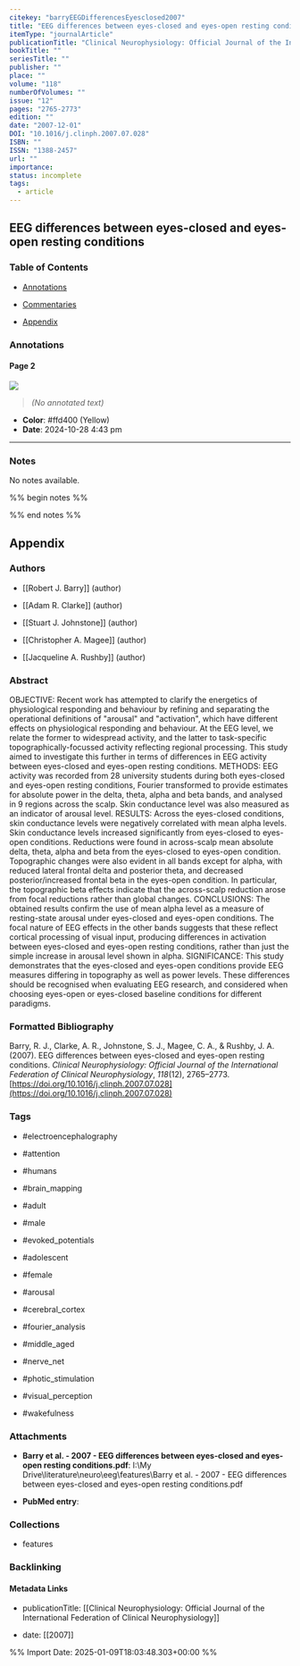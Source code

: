 ```yaml
---
citekey: "barryEEGDifferencesEyesclosed2007"
title: "EEG differences between eyes-closed and eyes-open resting conditions"
itemType: "journalArticle"
publicationTitle: "Clinical Neurophysiology: Official Journal of the International Federation of Clinical Neurophysiology"
bookTitle: ""
seriesTitle: ""
publisher: ""
place: ""
volume: "118"
numberOfVolumes: ""
issue: "12"
pages: "2765-2773"
edition: ""
date: "2007-12-01"
DOI: "10.1016/j.clinph.2007.07.028"
ISBN: ""
ISSN: "1388-2457"
url: ""
importance: 
status: incomplete
tags:
  - article
---
```


## EEG differences between eyes-closed and eyes-open resting conditions

### Table of Contents

- [Annotations](#annotations)

+ [Commentaries](#commentaries)

- [Appendix](#appendix)

### Annotations




#### Page 2




![](<0 - Supplementary/images/barryEEGDifferencesEyesclosed2007.md/image-2-x24-y36.png>)



> *(No annotated text)*




- **Color**: #ffd400 (Yellow)
- **Date**: 2024-10-28 4:43 pm

---





### Notes


No notes available.


%% begin notes %%

<!-- Write your personal notes here -->

%% end notes %%

## Appendix

### Authors


- [[Robert J. Barry]] (author)

- [[Adam R. Clarke]] (author)

- [[Stuart J. Johnstone]] (author)

- [[Christopher A. Magee]] (author)

- [[Jacqueline A. Rushby]] (author)



### Abstract

OBJECTIVE: Recent work has attempted to clarify the energetics of physiological responding and behaviour by refining and separating the operational definitions of "arousal" and "activation", which have different effects on physiological responding and behaviour. At the EEG level, we relate the former to widespread activity, and the latter to task-specific topographically-focussed activity reflecting regional processing. This study aimed to investigate this further in terms of differences in EEG activity between eyes-closed and eyes-open resting conditions.
METHODS: EEG activity was recorded from 28 university students during both eyes-closed and eyes-open resting conditions, Fourier transformed to provide estimates for absolute power in the delta, theta, alpha and beta bands, and analysed in 9 regions across the scalp. Skin conductance level was also measured as an indicator of arousal level.
RESULTS: Across the eyes-closed conditions, skin conductance levels were negatively correlated with mean alpha levels. Skin conductance levels increased significantly from eyes-closed to eyes-open conditions. Reductions were found in across-scalp mean absolute delta, theta, alpha and beta from the eyes-closed to eyes-open condition. Topographic changes were also evident in all bands except for alpha, with reduced lateral frontal delta and posterior theta, and decreased posterior/increased frontal beta in the eyes-open condition. In particular, the topographic beta effects indicate that the across-scalp reduction arose from focal reductions rather than global changes.
CONCLUSIONS: The obtained results confirm the use of mean alpha level as a measure of resting-state arousal under eyes-closed and eyes-open conditions. The focal nature of EEG effects in the other bands suggests that these reflect cortical processing of visual input, producing differences in activation between eyes-closed and eyes-open resting conditions, rather than just the simple increase in arousal level shown in alpha.
SIGNIFICANCE: This study demonstrates that the eyes-closed and eyes-open conditions provide EEG measures differing in topography as well as power levels. These differences should be recognised when evaluating EEG research, and considered when choosing eyes-open or eyes-closed baseline conditions for different paradigms.


### Formatted Bibliography

Barry, R. J., Clarke, A. R., Johnstone, S. J., Magee, C. A., & Rushby, J. A. (2007). EEG differences between eyes-closed and eyes-open resting conditions. _Clinical Neurophysiology: Official Journal of the International Federation of Clinical Neurophysiology_, _118_(12), 2765–2773. [https://doi.org/10.1016/j.clinph.2007.07.028](https://doi.org/10.1016/j.clinph.2007.07.028)


### Tags


- #electroencephalography

- #attention

- #humans

- #brain_mapping

- #adult

- #male

- #evoked_potentials

- #adolescent

- #female

- #arousal

- #cerebral_cortex

- #fourier_analysis

- #middle_aged

- #nerve_net

- #photic_stimulation

- #visual_perception

- #wakefulness




### Attachments


- **Barry et al. - 2007 - EEG differences between eyes-closed and eyes-open resting conditions.pdf**: I:\My Drive\literature\neuro\eeg\features\Barry et al. - 2007 - EEG differences between eyes-closed and eyes-open resting conditions.pdf

- **PubMed entry**: 




### Collections


- features





### Backlinking


#### Metadata Links


- publicationTitle: [[Clinical Neurophysiology: Official Journal of the International Federation of Clinical Neurophysiology]]




- date: [[2007]]





<!-- Any additional notes or comments -->


%% Import Date: 2025-01-09T18:03:48.303+00:00 %%
